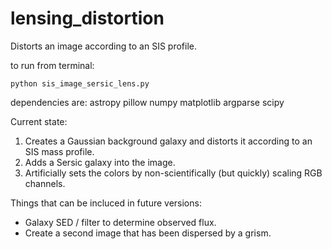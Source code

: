 # lensing_distortion
Distorts an image according to an SIS profile.

to run from terminal:
```
python sis_image_sersic_lens.py 
``` 

dependencies are:
astropy
pillow
numpy
matplotlib
argparse
scipy

Current state:
1. Creates a Gaussian background galaxy and distorts it according to an SIS mass profile.
2. Adds a Sersic galaxy into the image.
3. Artificially sets the colors by non-scientifically (but quickly) scaling RGB channels.

Things that can be incluced in future versions:
- Galaxy SED / filter to determine observed flux.
- Create a second image that has been dispersed by a grism.
